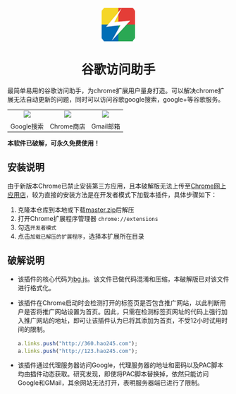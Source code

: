 <p align="center"><img width="15%" src="./icons/icon-128.png" /></p>
<h1 align="center">谷歌访问助手</h1>

最简单易用的谷歌访问助手，为chrome扩展用户量身打造。可以解决chrome扩展无法自动更新的问题，同时可以访问谷歌google搜索，google+等谷歌服务。

<table align="center">
  <tr>
    <td align="center"><img src="./img/google.ico" /></td>
    <td align="center"><img src="./img/chrome.ico" /></td>
    <td align="center"><img src="./img/gmail.ico" /></td>
  </tr>
  <tr>
    <td align="center">Google搜索</td>
    <td align="center">Chrome商店</td>
    <td align="center">Gmail邮箱</td>
  </tr>
</table>

**本软件已破解，可永久免费使用！**

## 安装说明

由于新版本Chrome已禁止安装第三方应用，且本破解版无法上传至[Chrome网上应用店](https://chrome.google.com/webstore)，较为直接的安装方法是在开发者模式下加载本插件，具体步骤如下：

1. 克隆本仓库到本地或下载[master.zip](https://github.com/macluobo/google-access-helper-main.zip)后解压
2. 打开Chrome扩展程序管理器 `chrome://extensions`
3. 勾选`开发者模式`
4. 点击`加载已解压的扩展程序`，选择本扩展所在目录

## 破解说明

- 该插件的核心代码为[bg.js](bg.js)。该文件已做代码混淆和压缩，本破解版已对该文件进行格式化。

- 该插件在Chrome启动时会检测打开的标签页是否包含推广网站，以此判断用户是否将推广网站设置为首页。因此，只需在检测标签页网址的代码上强行加入推广网站的地址，即可让该插件认为已将其添加为首页，不受12小时试用时间的限制。

  ```javascript
  a.links.push("http://360.hao245.com");
  a.links.push("http://123.hao245.com");
  ```

- 该插件通过代理服务器访问Google，代理服务器的地址和密码以及PAC脚本均由插件动态获取。研究发现，即使将PAC脚本替换掉，依然只能访问Google和GMail，其余网站无法打开，表明服务器端已进行了限制。

